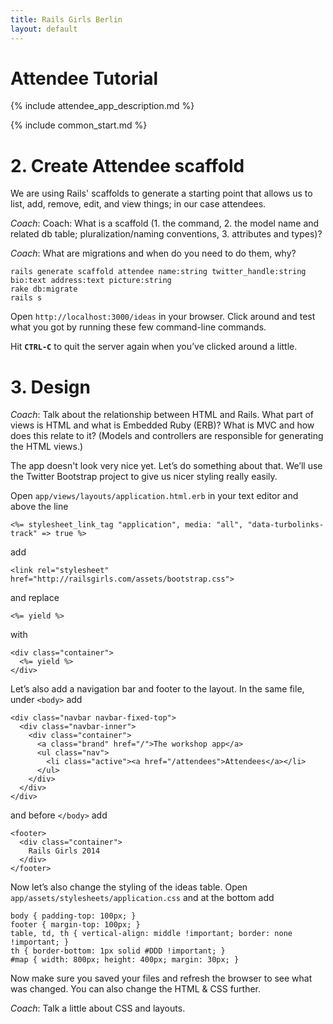 ```yaml
---
title: Rails Girls Berlin
layout: default
---
```


# Attendee Tutorial

{% include attendee_app_description.md %}


{% include common_start.md %}

# 2. Create Attendee scaffold

We are using Rails' scaffolds to generate a starting point that allows us to list, add, remove, edit, and view things; in our case attendees.

<span class="lead coach"><i class="icon-comment-alt"> Coach</i>: Coach: What is a scaffold (1. the command, 2. the model name and related db table; pluralization/naming conventions, 3. attributes and types)?</span>

<span class="lead coach"><i class="icon-comment-alt"> Coach</i>: What are migrations and when do you need to do them, why?</span>

 
    rails generate scaffold attendee name:string twitter_handle:string bio:text address:text picture:string
    rake db:migrate
    rails s
    
Open `http://localhost:3000/ideas` in your browser. Click around and test what you got by running these few command-line commands.

Hit **`CTRL-C`** to quit the server again when you’ve clicked around a little.


# 3. Design

<span class="lead coach"><i class="icon-comment-alt"> Coach</i>: Talk about the relationship between HTML and Rails.
What part of views is HTML and what is Embedded Ruby (ERB)? What is MVC and how does this relate to it? 
(Models and controllers are responsible for generating the HTML views.)</span>

The app doesn't look very nice yet. Let’s do something about that. We’ll use the Twitter Bootstrap project to give us nicer styling really easily.

Open `app/views/layouts/application.html.erb` in your text editor and above the line

    <%= stylesheet_link_tag "application", media: "all", "data-turbolinks-track" => true %>

add

    <link rel="stylesheet" href="http://railsgirls.com/assets/bootstrap.css">

and replace

    <%= yield %>

with

    <div class="container">
      <%= yield %>
    </div>

Let’s also add a navigation bar and footer to the layout. In the same file, under `<body>` add

    <div class="navbar navbar-fixed-top">
      <div class="navbar-inner">
        <div class="container">
          <a class="brand" href="/">The workshop app</a>
          <ul class="nav">
            <li class="active"><a href="/attendees">Attendees</a></li>
          </ul>
        </div>
      </div>
    </div>

and before `</body>` add

    <footer>
      <div class="container">
        Rails Girls 2014
      </div>
    </footer>

Now let’s also change the styling of the ideas table. Open `app/assets/stylesheets/application.css` and at the bottom add

    body { padding-top: 100px; }
    footer { margin-top: 100px; }
    table, td, th { vertical-align: middle !important; border: none !important; }
    th { border-bottom: 1px solid #DDD !important; }
    #map { width: 800px; height: 400px; margin: 30px; }

Now make sure you saved your files and refresh the browser to see what was changed. You can also change the HTML & CSS further.

<span class="lead coach"><i class="icon-comment-alt"> Coach</i>: Talk a little about CSS and layouts.</span>


